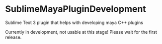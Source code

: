 SublimeMayaPluginDevelopment
============================

Sublime Text 3 plugin that helps with developing maya C++ plugins

Currently in development, not usable at this stage! 
Please wait for the first release.
